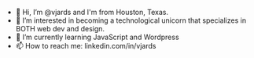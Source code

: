 - 👋 Hi, I’m @vjards and I'm from Houston, Texas.
- 👀 I’m interested in becoming a technological unicorn that specializes in BOTH web dev and design.
- 🌱 I’m currently learning JavaScript and Wordpress
- 📫 How to reach me: linkedin.com/in/vjards
